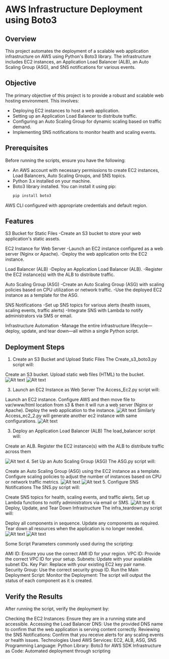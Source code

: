 # AWS Infrastructure Deployment using Boto3

## Overview
This project automates the deployment of a scalable web application infrastructure on AWS using Python's Boto3 library. The infrastructure includes EC2 instances, an Application Load Balancer (ALB), an Auto Scaling Group (ASG), and SNS notifications for various events.

## Objective
The primary objective of this project is to provide a robust and scalable web hosting environment. This involves:
- Deploying EC2 instances to host a web application.
- Setting up an Application Load Balancer to distribute traffic.
- Configuring an Auto Scaling Group for dynamic scaling based on traffic demand.
- Implementing SNS notifications to monitor health and scaling events.

## Prerequisites
Before running the scripts, ensure you have the following:
- An AWS account with necessary permissions to create EC2 instances, Load Balancers, Auto Scaling Groups, and SNS topics.
- Python 3.x installed on your machine.
- Boto3 library installed. You can install it using pip:
  ```bash
  pip install boto3

AWS CLI configured with appropriate credentials and default region.
## Features
S3 Bucket for Static Files
-Create an S3 bucket to store your web application's static assets.

EC2 Instance for Web Server
-Launch an EC2 instance configured as a web server (Nginx or Apache).
-Deploy the web application onto the EC2 instance.

Load Balancer (ALB)
-Deploy an Application Load Balancer (ALB).
-Register the EC2 instance(s) with the ALB to distribute traffic.

Auto Scaling Group (ASG)
-Create an Auto Scaling Group (ASG) with scaling policies based on CPU utilization or network traffic.
-Use the deployed EC2 instance as a template for the ASG.

SNS Notifications
-Set up SNS topics for various alerts (health issues, scaling events, traffic alerts)
-Integrate SNS with Lambda to notify administrators via SMS or email.

Infrastructure Automation
-Manage the entire infrastructure lifecycle—deploy, update, and tear down—all within a single Python script.

## Deployment Steps

1. Create an S3 Bucket and Upload Static Files
The Create_s3_boto3.py script will:

Create an S3 bucket.
Upload static web files (HTML) to the bucket.
![Alt text](images/Boto3_started.PNG)
![Alt text](images/s3_update.PNG)

3. Launch an EC2 Instance as Web Server
The Access_Ec2.py script will:

Launch an EC2 instance.
Configure AWS and then move file to var/www/html location from s3 & then it will run a web server (Nginx or Apache).
Deploy the web application to the instance.
![Alt text](images/final_web.PNG)
Similarly Access_ec2_2.py will generate another ec2 instance with same configurations.
![Alt text](images/Server2.PNG)

3. Deploy an Application Load Balancer (ALB)
The load_balancer script will:

Create an ALB.
Register the EC2 instance(s) with the ALB to distribute traffic across them

![Alt text](images/LB_output.PNG)
4. Set Up an Auto Scaling Group (ASG)
The ASG.py script will:

Create an Auto Scaling Group (ASG) using the EC2 instance as a template.
Configure scaling policies to adjust the number of instances based on CPU or network traffic metrics.
![Alt text](images/ASG.PNG)
![Alt text](images/ASG_2.PNG)
5. Configure SNS Notifications
The SNS.py script will:

Create SNS topics for health, scaling events, and traffic alerts.
Set up Lambda functions to notify administrators via email or SMS.
![Alt text](images/SNS.PNG)
6. Deploy, Update, and Tear Down Infrastructure
The infra_teardown.py script will:

Deploy all components in sequence.
Update any components as required.
Tear down all resources when the application is no longer needed.
![Alt text](images/Deploy.PNG)
![Alt text](images/Teardown.PNG)

Some Script Parameters commonly used during the scripting:

AMI ID: Ensure you use the correct AMI ID for your region.
VPC ID: Provide the correct VPC ID for your setup.
Subnets: Update with your available subnet IDs.
Key Pair: Replace with your existing EC2 key pair name.
Security Group: Use the correct security group ID.
Run the Main Deployment Script:
Monitor the Deployment: The script will output the status of each component as it is created.

## Verify the Results
After running the script, verify the deployment by:

Checking the EC2 Instances: Ensure they are in a running state and accessible.
Accessing the Load Balancer DNS: Use the provided DNS name to confirm that the web application is serving content correctly.
Reviewing the SNS Notifications: Confirm that you receive alerts for any scaling events or health issues.
Technologies Used
AWS Services: EC2, ALB, ASG, SNS
Programming Language: Python
Library: Boto3 for AWS SDK
Infrastructure as Code: Automated deployment through scripting

